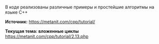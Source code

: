 В коде реализованы различные примеры и простейшие алгоритмы на языке C++

**Источник:**
https://metanit.com/cpp/tutorial/

**Текущая тема: вложенные циклы** 
https://metanit.com/cpp/tutorial/2.13.php
